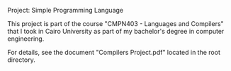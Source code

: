 Project: Simple Programming Language

This project is part of the course "CMPN403 - Languages and Compilers" that I took in Cairo University as part of my bachelor's degree in computer engineering.

For details, see the document "Compilers Project.pdf" located in the root directory.
